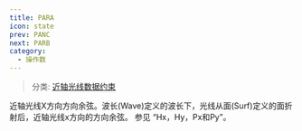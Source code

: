 ```yaml
---
title: PARA
icon: state
prev: PANC
next: PARB
category:
  - 操作数
---
```


> 分类: [近轴光线数据约束](/hb/operands/131/881/  "Zemax 操作数 近轴光线数据约束")

近轴光线X方向方向余弦。波长(Wave)定义的波长下，光线从面(Surf)定义的面折射后，近轴光线x方向的方向余弦。 
参见 “Hx，Hy，Px和Py”。